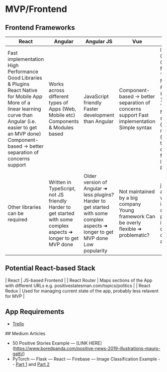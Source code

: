 # MVP/Frontend
## Frontend Frameworks

| React | Angular | Angular JS | Vue | jQuery |
|----------------------------------------------------------------------------------------------------------------------------------------------------------------------------------------------------------------------------------|-----------------------------------------------------------------------------------------------------------------|----------------------------------------------------------------------------------------------------------------------------------|--------------------------------------------------------------------------------------------|----------------------------------------------------------------------------------------------------------------------------------------------------------------------------------------------------------------------------------------|
| Fast implementation High Performance Good Libraries & Plugins React Native for Mobile App More of a linear learning curve than Angular (i.e. easier to get an MVP done) Component-based -> better separation of concerns support | Works across different types of Apps (Web, Mobile etc) Components & Modules based | JavaScript friendly Faster development than Angular | Component-based -> better separation of concerns support Fast implementation Simple syntax | li.li1 {margin: 0.0px 0.0px 0.0px 0.0px; font: 10.0px 'Helvetica Neue'; color: #000000} span.s1 {font: 12.0px 'Helvetica Neue'} span.s2 {font-kerning: none} ul.ul1 {list-style-type: disc},Beginner friendly Good libraries & Plugins |
| Other libraries can be required | Written in TypeScript, not JS friendly Harder to get started with some complex aspects ➜ longer to get MVP done | Older version of Angular ➜ less plugins? Harder to get started with some complex aspects ➜ longer to get MVP done Low popularity | Not maintained by a big company Young framework Can be overly flexible ➜ problematic? | jQuery is old, and can be very slow Not intended for complex projects Not intended for development of mobile applications |

## Potential React-based Stack
| React | JS-based Frontend |
| React Router | Maps sections of the App with different URLs e.g. positivestatesman.com/topics/politics |
| React Redux | Used for managing current state of the app, probably less relavent for MVP |

## App Requirements
- [Trello](https://trello.com/b/Rbfh0njg/msc-group-project-app-requirements)

## Medium Articles
- 50 Positive Stories Example — [LINK HERE] (https://www.boredpanda.com/positive-news-2019-illustrations-mauro-gatti/)
- PyTorch — Flask — React — Firebase — Image Classification Example -- [Part 1](https://medium.com/@thevatsalsaglani/training-and-deploying-a-multi-label-image-classifier-using-pytorch-flask-reactjs-and-firebase-c39c96f9c427) and [Part 2](https://medium.com/@thevatsalsaglani/training-and-deploying-a-multi-label-image-classifier-using-pytorch-flask-reactjs-and-firebase-28c6150c04c)
